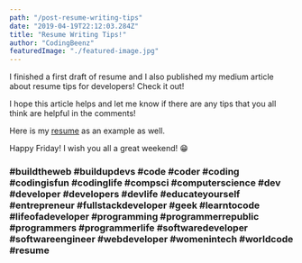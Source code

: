 ```yaml
---
path: "/post-resume-writing-tips"
date: "2019-04-19T22:12:03.284Z"
title: "Resume Writing Tips!"
author: "CodingBeenz"
featuredImage: "./featured-image.jpg"
---
```


I finished a first draft of resume and I also published my medium article about resume tips for developers! Check it out!

I hope this article helps and let me know if there are any tips that you all think are helpful in the comments!

Here is my <u>[resume](resume.pdf)</u> as an example as well.

Happy Friday! I wish you all a great weekend! 😁

### #buildtheweb #buildupdevs #code #coder #coding #codingisfun #codinglife #compsci #computerscience #dev #developer #developers #devlife #educateyourself #entrepreneur #fullstackdeveloper #geek #learntocode #lifeofadeveloper #programming #programmerrepublic #programmers #programmerlife #softwaredeveloper #softwareengineer #webdeveloper #womenintech #worldcode #resume
